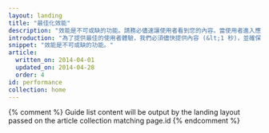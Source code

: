 ```yaml
---
layout: landing
title: "最佳化效能"
description: "效能是不可或缺的功能。請務必儘速讓使用者看到您的內容。當使用者進入應用程式時，請確保網頁互動功能和內容顯示都流暢無比。"
introduction: "為了提供最佳的使用者體驗，我們必須儘快提供內容 (&lt;1 秒)，並確保程式碼隨時都可以在數毫秒內回應使用者 (&lt;16 毫秒)。"
snippet: "效能是不可或缺的功能。"
article:
  written_on: 2014-04-01
  updated_on: 2014-04-28
  order: 4
id: performance
collection: home
---
```


{% comment %}
Guide list content will be output by the landing layout passed on the article collection matching page.id
{% endcomment %}


